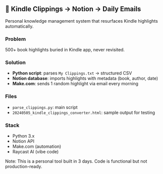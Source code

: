 ## 💌 Kindle Clippings → Notion → Daily Emails

Personal knowledge management system that resurfaces Kindle highlights automatically.

### Problem
500+ book highlights buried in Kindle app, never revisited.

### Solution
- **Python script**: parses `My Clippings.txt` → structured CSV
- **Notion database**: imports highlights with metadata (book, author, date)
- **Make.com**: sends 1 random highlight via email every morning

### Files
- `parse_clippings.py`: main script
- `20240505_kindle_clippings_converter.html`: sample output for testing

### Stack
- Python 3.x
- Notion API
- Make.com (automation)
- Raycast AI (vibe code)

Note: This is a personal tool built in 3 days. Code is functional but not production-ready.
